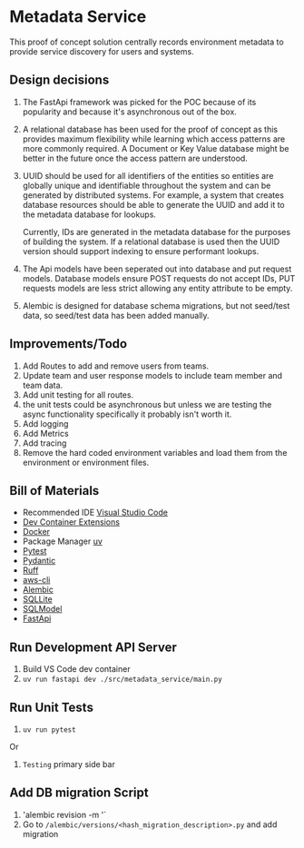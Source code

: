 # Metadata Service 
This proof of concept solution centrally records environment metadata to provide service discovery for users and systems. 

## Design decisions
1. The FastApi framework was picked for the POC because of its popularity and because it's asynchronous out of the box.
1. A relational database has been used for the proof of concept as this provides maximum flexibility while learning which access patterns are more commonly required. A Document or Key Value database might be better in the future once the access pattern are understood.
1. UUID should be used for all identifiers of the entities so entities are globally unique and identifiable throughout the system and can be generated by distributed systems. For example, a system that creates database resources should be able to generate the UUID and add it to the metadata database for lookups. 

    Currently, IDs are generated in the metadata database for the purposes of building the system. If a relational database is used then the UUID version should support indexing to ensure performant lookups. 
1. The Api models have been seperated out into database and put request models. Database models ensure POST requests do not accept IDs, PUT requests models are less strict allowing any entity attribute to be empty.
1. Alembic is designed for database schema migrations, but not seed/test data, so seed/test data has been added manually.

## Improvements/Todo
1. Add Routes to add and remove users from teams. 
1. Update team and user response models to include team member and team data.
1. Add unit testing for all routes.
1. the unit tests could be asynchronous but unless we are testing the async functionality specifically it probably isn't worth it.
1. Add logging 
1. Add Metrics 
1. Add tracing
1. Remove the hard coded environment variables and load them from the environment or environment files.  

## Bill of Materials
- Recommended IDE [Visual Studio Code](https://code.visualstudio.com/)
- [Dev Container Extensions](https://code.visualstudio.com/docs/devcontainers/containers)
- [Docker](https://www.docker.com/)
- Package Manager [uv](https://docs.astral.sh/uv/guides) 
- [Pytest](https://docs.pytest.org/en/stable/)
- [Pydantic](https://docs.pydantic.dev/latest/)
- [Ruff](https://docs.astral.sh/ruff/)
- [aws-cli](https://docs.aws.amazon.com/cli/latest/userguide/getting-started-install.html)
- [Alembic](https://alembic.sqlalchemy.org/en/latest/index.html)
- [SQLLite](https://www.sqlite.org/)
- [SQLModel](https://sqlmodel.tiangolo.com)
- [FastApi](https://fastapi.tiangolo.com/)

## Run Development API Server 
1. Build VS Code dev container
1. `uv run fastapi dev ./src/metadata_service/main.py`

## Run Unit Tests
1. `uv run pytest`

Or

1. `Testing` primary side bar

## Add DB migration Script
1. 'alembic revision -m '<Enter migration description>`
1. Go to `/alembic/versions/<hash_migration_description>.py` and add migration
